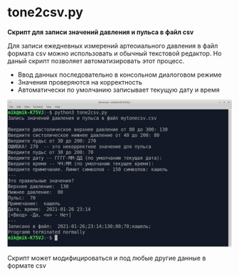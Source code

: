 # tone2csv.py

**Скрипт для записи значений давления и пульса в файл csv**

Для записи ежедневных измерений артеоиального давления в файл формата csv можно использовать и обычный текстовой редактор. Но даный скрипт позволяет автоматизировать этот процесс.

* Ввод данных последовательно в консольном диалоговом режиме
* Значения проверяются на корректность
* Автоматически по умолчанию записывает текущую дату и время

![tone2csv](tone2csv.png)

Скрипт может модифицироваться и под любые другие данные в формате csv
